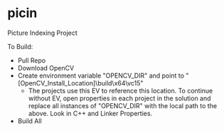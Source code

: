 # picin

Picture Indexing Project

To Build:
- Pull Repo
- Download OpenCV
- Create environment variable "OPENCV_DIR" and point to "[OpenCV_Install_Location]\build\x64\vc15"
     - The projects use this EV to reference this location.  To continue without EV, open properties in each project in the solution and          replace all instances of "OPENCV_DIR" with the local path to the above.  Look in C++ and Linker Properties.
- Build All
